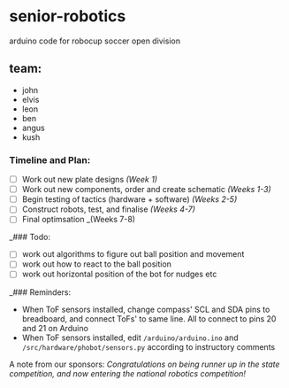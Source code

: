 # senior-robotics
arduino code for robocup soccer open division

## team:
- john
- elvis
- leon
- ben
- angus
- kush

### Timeline and Plan:
- [ ] Work out new plate designs _(Week 1)_
- [ ] Work out new components, order and create schematic _(Weeks 1-3)_
- [ ] Begin testing of tactics (hardware + software) _(Weeks 2-5)_
- [ ] Construct robots, test, and finalise _(Weeks 4-7)_
- [ ] Final optimsation _(Weeks 7-8)

_### Todo:
- [ ] work out algorithms to figure out ball position and movement
- [ ] work out how to react to the ball position
- [ ] work out horizontal position of the bot for nudges etc

_### Reminders:
- When ToF sensors installed, change compass' SCL and SDA pins to breadboard, and connect ToFs' to same line. All to connect to pins 20 and 21 on Arduino
- When ToF sensors installed, edit `/arduino/arduino.ino` and `/src/hardware/phobot/sensors.py` according to instructory comments

A note from our sponsors: _Congratulations on being runner up in the state competition, and now entering the national robotics competition!_
